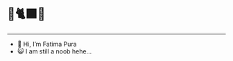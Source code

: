 # 🍋🐈‍⬛😾

---

- 👋 Hi, I’m Fatima Pura
- 😺 I am still a noob hehe...
  

<!---
st-f4tima/st-f4tima is a ✨ special ✨ repository because its `README.md` (this file) appears on your GitHub profile.
You can click the Preview link to take a look at your changes.
--->
